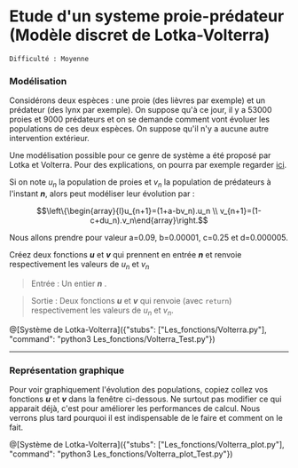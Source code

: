 # Etude d'un systeme proie-prédateur (Modèle discret de Lotka-Volterra)
`Difficulté : Moyenne`

### Modélisation

Considérons deux espèces : une proie (des lièvres par exemple) et un prédateur (des lynx par exemple). On suppose qu'à ce jour, il y a 53000 proies et 9000 prédateurs et on se demande comment vont évoluer les populations de ces deux espèces. On suppose qu'il n'y a aucune autre intervention extérieur.

Une modélisation possible pour ce genre de système a été proposé par Lotka et Volterra. Pour des explications, on pourra par exemple regarder [ici](http://mathematiques.ac-bordeaux.fr/lycee2010/voie_generale/Stage_spe_TS/annexe12_modele_proie_predateur_de_volterra.pdf). 

Si on note $`u_n`$ la population de proies et $`v_n`$ la population de prédateurs à l'instant ***n***, alors peut modéliser leur évolution par :
```math
\left\{\begin{array}{l}u_{n+1}=(1+a-bv_n).u_n \\ v_{n+1}=(1-c+du_n).v_n\end{array}\right.
```
Nous allons prendre pour valeur a=0.09, b=0.00001, c=0.25 et d=0.000005.

Créez deux fonctions ***u*** et ***v*** qui prennent en entrée ***n*** et renvoie respectivement les valeurs de $`u_n`$ et $`v_n`$

> Entrée : Un entier ***n*** .

> Sortie : Deux fonctions ***u*** et ***v*** qui renvoie (avec `return`) respectivement les valeurs de $`u_n`$ et $`v_n`$.

@[Système de Lotka-Volterra]({"stubs": ["Les_fonctions/Volterra.py"], "command": "python3 Les_fonctions/Volterra_Test.py"})

---

### Représentation graphique

Pour voir graphiquement l'évolution des populations, copiez collez vos fonctions ***u*** et ***v*** dans la fenêtre ci-dessous.
Ne surtout pas modifier ce qui apparait déjà, c'est pour améliorer les performances de calcul. Nous verrons plus tard pourquoi il est indispensable de le faire et comment on le fait.

@[Système de Lotka-Volterra]({"stubs": ["Les_fonctions/Volterra_plot.py"], "command": "python3 Les_fonctions/Volterra_plot_Test.py"})
